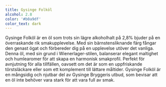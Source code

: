 ```yaml
---
title: Gysinge Folköl
alcohol: 2.8
color: '#b0a9df'
color_text: dark
---
```

Gysinge Folköl är en öl som trots sin lägre alkoholhalt på 2,8% bjuder på en överraskande rik smakupplevelse. Med sin bärnstensliknande färg fångar den genast ögat och förbereder dig på en upplevelse utöver det vanliga. Denna öl, med sin grund i Wienerlager-stilen, balanserar elegant maltighet och humlearomer för att skapa en harmonisk smakprofil. Perfekt för avnjutning för alla tillfällen, oavsett om det är som en uppfriskande törstsläckare eller som ett komplement till lättare måltider. Gysinge Folköl är en mångsidig och njutbar del av Gysinge Bryggeris utbud, som bevisar att en öl inte behöver vara stark för att vara full av smak.
